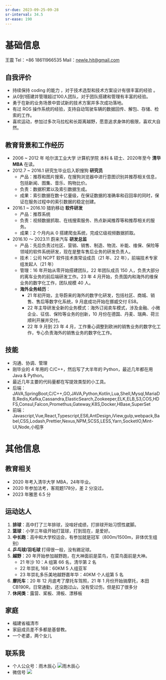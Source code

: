 ```yaml
---
sr-due: 2023-09-25-09-28
sr-interval: 34.5
sr-ease: 190
---
```


# 基础信息
王震
Tel：+86 18611966535
Mail：newle.hit@gmail.com
## 自我评价
- 持续保持 coding 的能力 ，对于技术选型和技术方案设计有很丰富的经验 。
- 从0到1搭建并管理超过100人团队，对于团队搭建和管理有丰富的经验。
- 勇于在新的业务场景中尝试新的技术方案并多次成功落地。
- 有过 ROS 操作系统的经验，支持自动驾驶车辆的数据回传、解包、存储、检索的工作。
- 喜欢运动，参加过多次马拉松和长距离越野，愿意追求身体的极限，喜欢大自然。
## 教育背景和工作经历
- 2006 ~ 2012 年 哈尔滨工业大学 计算机学院 本科 & 硕士、2020年至今 **清华MBA** 在读。
- 2012.7 ~ 2016.1 研究生毕业后入职搜狗 **研究员**
	- 产品：推荐和图片搜索，在搜狗浏览器中进行意图识别并推荐相关信息，包括新闻、图集、音乐、购物比价。
	- 负责：数据积累以及索引数据生成。
	- 成果：索引数据在数十亿量级，在保证数据的准确率和召回率的同时，保证在服务过程中的索引数据的稳定创建。
- 2016.1 ~ 2016.10 猎豹移动 **软件研发**
	- 产品：推荐系统
	- 负责：视频数据抓取、在线搜索服务、热点新闻推荐等和推荐相关的服务。
	- 成果：2 个月内从 0 搭建爬虫系统，完成亿级视频数据抓取。
- 2016.10 ～ 2023.11 蔚来汽车 **研发总监**
	- 产品：先后负责过社区、营销、销售、制造、物流、补能、维保、保险等领域的软件系统研发，现在是整车售后业务的研发负责人。  
	- 技术：公司 NCPT 软件技术类常设成员（21 年、22 年），前端技术专家组发起人（21 年）
	- 管理：16 年开始从零开始搭建团队，22 年团队成员 150 人，负责大部分的离车业务的前后端研发工作。23 年 4 月开始，负责国内和海外的维保业务的数字化工作，团队规模 40 人。
	- **海外业务经历**：
		- 21 年初开始，主导蔚来的海外的数字化研发，包括社区、商城、销售、售后等数字化系统，9 月底成功开始在挪威交付 ES8。
		- 22 年主导研发全新的业务模式：海外订阅卖车模式，涉及金融、小微企业、征信、保险等业务的创新，10 月份在德国、丹麦、瑞典、荷兰顺利开展并交付。
		- 22 年 9 月到 23 年 4 月，工作重心调整到欧洲的销售业务的数字化工作，专心负责海外的销售业务的数字化工作。

## 技能
- 沟通、协调、管理
- 刚毕业的 4 年用的 C/C++，然后写了大半年的 Python，最近几年都在用 Java & Python。
- 最近几年主要的代码量都在写提效类型的小工具。
- 后端：JAVA,SpringBoot,C/C++,GO,JAVA,Python,Kotlin,Lua,Shell,Mysql,MariaDB,Redis,Kafka,Cassandra,ElasticSearch,Zookeeper,ELK,ELB,S3,COS,HDFS,Consul,Falcon,Promethus,Gateway,K8S,Docker,HBase,SuperSet
- 前端：Javascript,Vue,React,Typescript,ES6,AntDesign,iView,gulp,webpack,Babel,CSS,Lodash,Prettier,Nexus,NPM,SCSS,LESS,Yarn,SocketIO,Mint-UI,Node,小程序

# 其他信息
## 教育相关
- 2020 年考入清华大学 MBA，24年毕业。
- 2020 年参加法考，客观题178分，差 2 分没过。
- 2023 年雅思 6.5 分
## 运动达人
1.  **排球**：高中打了三年排球，没啥好成绩，打排球开始习惯性崴脚。
2.  **篮球**：小学三年级开始打篮球，打到现在，是爱好。
3.  **中长跑**：高中和大学校运会，有参加就是冠军（800m/1500m，非体优生组别）
4.  **乒乓球/羽毛球** 打得很一般，没有踢足球。
5.  **越野**：20 年开始参加越野跑，在大神面前是菜鸟，在菜鸟面前是大神。
	- 21 年沙 10：A 组第 66 名，清华第 2 名
	- 22 年崇礼 168：60KM 5 人组亚军
	- 23 年崇礼多乐美地越野嘉年华：40KM 个人组第 5 名
6.  **摩托车**：20 年 12 月底考了摩托车驾照，21 年 1 月份开始骑摩托，本田 CB190R，日常通勤，还没跑过山，没有受过伤，但是扣了很多分
7. **休闲类**：露营、桨板、滑板、漂移板
## 家庭
- 福建省福清市
- 家庭成员差不多都是基督教。
- 一个老婆，两个女儿
## 联系我
- 个人公众号：雨木辰心
![雨木辰心](https://s2.loli.net/2022/12/31/L2TQ1cMreqxfnbN.jpg)
- 微信号
![](https://s2.loli.net/2022/12/31/b6CAsBH93G8mjlt.jpg)




